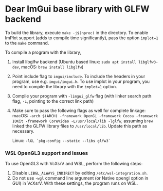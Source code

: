 # Dear ImGui base library with GLFW backend

To build the library, execute `make -j$(nproc)` in the directory. To enable ImPlot support (adds to compile time significantly),
pass the option `implot=1` to the `make` command.

To compile a program with the library,

1. Install libglfw backend (Ubuntu based linux: `sudo apt install libglfw3-dev`, macOS: `brew install libglfw`)
1. Point include flag to `imgui/include`. To include the headers in your program, use e.g. `imgui/imgui.h`.
To use implot in your program, you need to compile the library with the `implot=1` option.
1. Compile your program with `-limgui_glfw` flag (with linker search path flag, `-L`, pointing to the correct link path)
1. Make sure to pass the following flags as well for complete linkage:
    macOS: `-arch $(ARCH) -framework OpenGL -framework Cocoa -framework IOKit -framework CoreVideo -L/usr/local/lib -lglfw`,
    assuming `brew` linked the GLFW library files to `/usr/local/lib`. Update this path as necessary.

    Linux: ``-lGL `pkg-config --static --libs glfw3` ``

### WSL OpenGL3 support and issues
To use OpenGL3 with VcXsrV and WSL, perform the following steps:
1. Disable `LIBGL_ALWAYS_INDIRECT` by editing `/etc/wsl-integration.sh`.
2. Do not use `-wgl` command line argument (or Native opengl option in GUI) in VcXsrV.
With these settings, the program runs on WSL.

